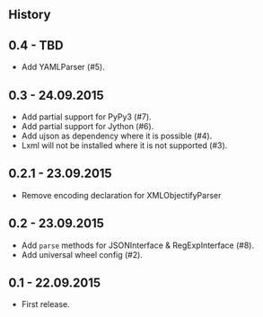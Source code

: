 History
-------

0.4 - TBD
----------------

* Add YAMLParser (#5).

0.3 - 24.09.2015
----------------

* Add partial support for PyPy3 (#7).
* Add partial support for Jython (#6).
* Add ujson as dependency where it is possible (#4).
* Lxml will not be installed where it is not supported (#3).

0.2.1 - 23.09.2015
----------------

* Remove encoding declaration for XMLObjectifyParser

0.2 - 23.09.2015
----------------

* Add ```parse``` methods for JSONInterface & RegExpInterface (#8).
* Add universal wheel config (#2).

0.1 - 22.09.2015
----------------

* First release.